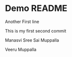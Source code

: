 # Demo README

Another First line

This is my first second commit

Manasvi Sree Sai Muppalla

Veeru Muppalla

